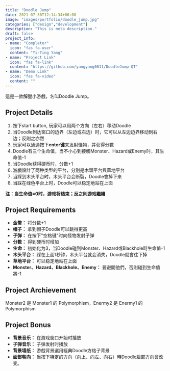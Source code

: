 ```yaml
---
title: "Doodle Jump"
date: 2021-07-30T12:14:34+06:00
image: "images/portfolio/doodle_jump.jpg"
categories: ["design","development"]
description: "This is meta description."
draft: false
project_info:
- name: "Completer"
  icon: "fas fa-user"
  content: "Yi-Ting Yang"
- name: "Project Link"
  icon: "fas fa-link"
  content: "https://github.com/yangyang0611/DoodleJump-QT"
- name: "Demo Link"
  icon: "fas fa-video"
  content: ""
---
```


這是一款解壓小游戲，名叫Doodle Jump。

## **Project Details**
1. 按下start button, 玩家可以用两个方向（左右）移动Doodle<br>
2. 当Doodle到达窗口的边界（左边或右边）时，它可以从左边边界移动到右边；反則之亦然<br>
3. 玩家可以通過按下**enter键**来发射怪物，并获得分數<br>
4. Doodle有三个生命值，当不小心到接觸Monster、Hazard或Enemy时，其生命值-1<br>
5. 当Doodle获得硬币时，分數+1<br>
6. 游戲設計了两种类型的平台，分別是木頭平台與草地平台<br>
7. 当踩到木头平台时，木头平台会断裂，Doodle會掉下来<br>
8. 当踩在绿色平台上时，Doodle可以稳定地站在上面<br>

**注：当生命值=0时，游戏将结束；反之則游戏繼續**

## **Project Requirements**
- **金幣：** 将分数+1
- **帽子：** 拿到帽子Doodle可以跳得更高
- **子弹：** 在按下"空格键"时向怪物发射子弹
- **分數：** 得到硬币时增加
- **生命：** 初始化为3，当Doodle碰到Monster、Hazard或Blackhole時生命值-1
- **木头平台：** 踩在上面1秒钟，木头平台就会消失，Doodle就會往下掉
- **草地平台：** 可以稳定地站在上面
- **Monster、Hazard、Blackhole、Enemy：** 要避開他們，否則碰到生命值將-1

## **Project Archievement**
Monster2 是 Monster1 的 Polymorphism，Enermy2 是 Enermy1 的 Polymorphism

## **Project Bonus**
- **背景音乐：** 在游戏窗口开始时播放
- **子弹音乐：** 子弹发射时播放
- **背景墙纸：** 游戲背景選用經典Doodle方格子背景 
- **面部朝向：** 当按下特定的方向（向上、向左、向右）時Doodle臉部方向會改变。
